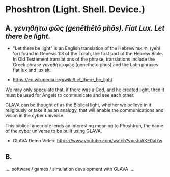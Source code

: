 # Phoshtron (Light. Shell. Device.)

## A. _γενηθήτω φῶς (genēthētō phōs). Fiat Lux. Let there be light._

- "Let there be light" is an English translation of the Hebrew יְהִי אוֹר‎ (yehi 'or) found in Genesis 1:3 of the Torah, the first part of the Hebrew Bible. In Old Testament translations of the phrase, translations include the Greek phrase γενηθήτω φῶς (genēthētō phōs) and the Latin phrases fiat lux and lux sit.

- https://en.wikipedia.org/wiki/Let_there_be_light


We may only speculate that, if there was a God, and he created light, then it must be used for Angels to communicate and see each other.

GLAVA can be thought of as the Biblical light, whether we believe in it religiously or take it as an analogy, that will enable the communications and vision in the cyber universe.

This biblical anecdote lends an interesting meaning to Phoshtron, the name of the cyber universe to be built using GLAVA.

- GLAVA Demo Video: https://www.youtube.com/watch?v=eJuAKE0al7w


## B.

.... software / games / simulation development with GLAVA ....
